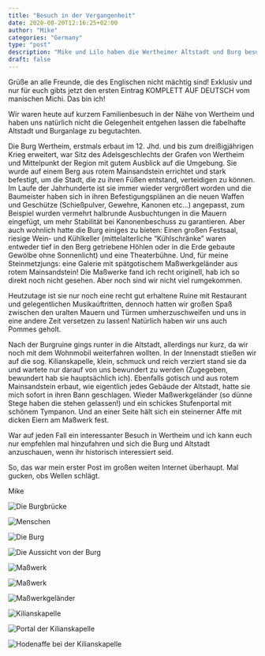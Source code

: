 ```yaml
---
title: "Besuch in der Vergangenheit"
date: 2020-08-20T12:16:25+02:00
author: "Mike"
categories: "Germany"
type: "post"
description: "Mike und Lilo haben die Wertheimer Altstadt und Burg besucht und dabei viel Wissenswertes dazugelernt."
draft: false
---
```


Grüße an alle Freunde, die des Englischen nicht mächtig sind! Exklusiv und nur für euch gibts jetzt den ersten Eintrag KOMPLETT AUF DEUTSCH vom manischen Michi.
Das bin ich!

Wir waren heute auf kurzem Familienbesuch in der Nähe von Wertheim und haben uns natürlich nicht die Gelegenheit entgehen lassen die fabelhafte Altstadt und Burganlage zu begutachten.

Die Burg Wertheim, erstmals erbaut im 12. Jhd. und bis zum dreißigjährigen Krieg erweitert, war Sitz des Adelsgeschlechts der Grafen von Wertheim und Mittelpunkt der Region mit gutem Ausblick auf die Umgebung. Sie wurde auf einem Berg aus rotem Mainsandstein errichtet und stark befestigt, um die Stadt, die zu ihren Füßen entstand, verteidigen zu können. Im Laufe der Jahrhunderte ist sie immer wieder vergrößert worden und die Baumeister haben sich in ihren Befestigungsplänen an die neuen Waffen und Geschütze (Schießpulver, Gewehre, Kanonen etc…) angepasst, zum Beispiel wurden vermehrt halbrunde Ausbuchtungen in die Mauern eingefügt, um mehr Stabilität bei Kanonenbeschuss zu garantieren. Aber auch wohnlich hatte die Burg einiges zu bieten: Einen großen Festsaal, riesige Wein- und Kühlkeller (mittelalterliche “Kühlschränke” waren entweder tief in den Berg getriebene Höhlen oder in die Erde gebaute Gewölbe ohne Sonnenlicht) und eine Theaterbühne. Und, für meine Steinmetzjungs: eine Galerie mit spätgotischem Maßwerkgeländer aus rotem Mainsandstein! Die Maßwerke fand ich recht originell, hab ich so direkt noch nicht gesehen. Aber noch sind wir nicht viel rumgekommen.

Heutzutage ist sie nur noch eine recht gut erhaltene Ruine mit Restaurant und gelegentlichen Musikaúftritten, dennoch hatten wir großen Spaß zwischen den uralten Mauern und Türmen umherzuschweifen und uns in eine andere Zeit versetzen zu lassen!
Natürlich haben wir uns auch Pommes geholt.

Nach der Burgruine gings runter in die Altstadt, allerdings nur kurz, da wir noch mit dem Wohnmobil weiterfahren wollten. In der Innenstadt stießen wir auf die sog. Kilianskapelle, klein, schmuck und reich verziert stand sie da und wartete nur darauf von uns bewundert zu werden (Zugegeben, bewundert hab sie hauptsächlich ich). Ebenfalls gotisch und aus rotem Mainsandstein erbaut, wie eigentlich jedes Gebäude der Altstadt, hatte sie mich sofort in ihren Bann geschlagen. Wieder Maßwerkgeländer (so dünne Stege haben die stehen gelassen!) und ein schickes Stufenportal mit schönem Tympanon. Und an einer Seite hält sich ein steinerner Affe mit dicken Eiern am Maßwerk fest.

War auf jeden Fall ein interessanter Besuch in Wertheim und ich kann euch nur empfehlen mal hinzufahren und sich die Burg und Altstadt anzuschauen, wenn ihr historisch interessiert seid.

So, das war mein erster Post im großen weiten Internet überhaupt. Mal gucken, obs Wellen schlägt.

Mike

<div class="swiper-container"><div class="swiper-wrapper"><div class="swiper-slide">

![Die Burgbrücke](bruecke.jpg)

</div><div class="swiper-slide">

![Menschen](menschen.jpg)

</div><div class="swiper-slide">

![Die Burg](burg.jpg)

</div><div class="swiper-slide">

![Die Aussicht von der Burg](aussicht.jpg)

</div><div class="swiper-slide">

![Maßwerk](masswerk.jpg)

</div><div class="swiper-slide">

![Maßwerk](masswerk2.jpg)

</div><div class="swiper-slide">

![Maßwerkgeländer](gelaender.jpg)

</div><div class="swiper-slide">

![Kilianskapelle](kapelle.jpg)

</div><div class="swiper-slide">

![Portal der Kilianskapelle](portal.jpg)

</div><div class="swiper-slide">

![Hodenaffe bei der Kilianskapelle](hodenaffe.jpg)

</div></div><div class="swiper-button-prev"></div><div class="swiper-button-next"></div></div>
